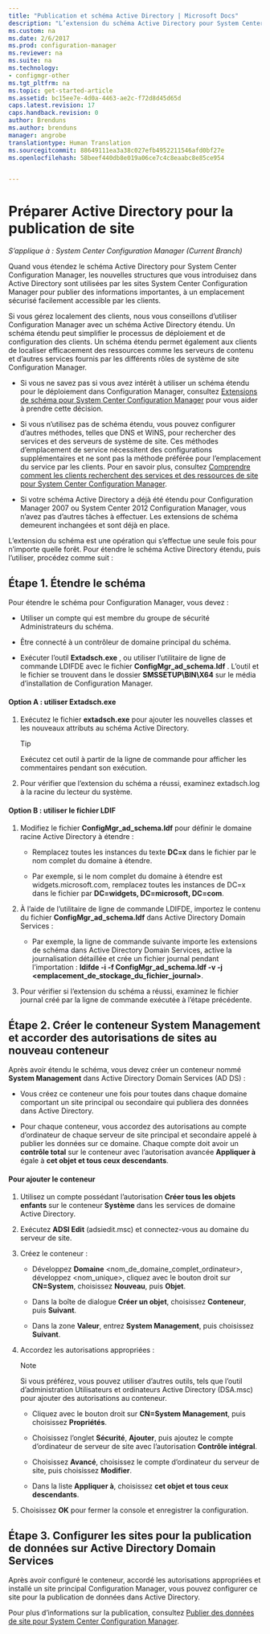 ```yaml
---
title: "Publication et schéma Active Directory | Microsoft Docs"
description: "L’extension du schéma Active Directory pour System Center Configuration Manager permet de simplifier le processus de déploiement et de configuration des clients."
ms.custom: na
ms.date: 2/6/2017
ms.prod: configuration-manager
ms.reviewer: na
ms.suite: na
ms.technology:
- configmgr-other
ms.tgt_pltfrm: na
ms.topic: get-started-article
ms.assetid: bc15ee7e-4d0a-4463-ae2c-f72d8d45d65d
caps.latest.revision: 17
caps.handback.revision: 0
author: Brenduns
ms.author: brenduns
manager: angrobe
translationtype: Human Translation
ms.sourcegitcommit: 88649111ea3a38c027efb4952211546afd0bf27e
ms.openlocfilehash: 58beef440db8e019a06ce7c4c8eaabc8e85ce954


---
```

# <a name="prepare-active-directory-for-site-publishing"></a>Préparer Active Directory pour la publication de site

*S’applique à : System Center Configuration Manager (Current Branch)*

Quand vous étendez le schéma Active Directory pour System Center Configuration Manager, les nouvelles structures que vous introduisez dans Active Directory sont utilisées par les sites System Center Configuration Manager pour publier des informations importantes, à un emplacement sécurisé facilement accessible par les clients.  

Si vous gérez localement des clients, nous vous conseillons d’utiliser Configuration Manager avec un schéma Active Directory étendu. Un schéma étendu peut simplifier le processus de déploiement et de configuration des clients. Un schéma étendu permet également aux clients de localiser efficacement des ressources comme les serveurs de contenu et d’autres services fournis par les différents rôles de système de site Configuration Manager.  

-   Si vous ne savez pas si vous avez intérêt à utiliser un schéma étendu pour le déploiement dans Configuration Manager, consultez [Extensions de schéma pour System Center Configuration Manager](../../../core/plan-design/network/schema-extensions.md) pour vous aider à prendre cette décision.  

-   Si vous n’utilisez pas de schéma étendu, vous pouvez configurer d’autres méthodes, telles que DNS et WINS, pour rechercher des services et des serveurs de système de site. Ces méthodes d’emplacement de service nécessitent des configurations supplémentaires et ne sont pas la méthode préférée pour l’emplacement du service par les clients. Pour en savoir plus, consultez [Comprendre comment les clients recherchent des services et des ressources de site pour System Center Configuration Manager](../../../core/plan-design/hierarchy/understand-how-clients-find-site-resources-and-services.md).  

-   Si votre schéma Active Directory a déjà été étendu pour Configuration Manager 2007 ou System Center 2012 Configuration Manager, vous n’avez pas d’autres tâches à effectuer. Les extensions de schéma demeurent inchangées et sont déjà en place.  

L’extension du schéma est une opération qui s’effectue une seule fois pour n’importe quelle forêt. Pour étendre le schéma Active Directory étendu, puis l’utiliser, procédez comme suit :  

## <a name="step-1-extend-the-schema"></a>Étape 1. Étendre le schéma  
Pour étendre le schéma pour Configuration Manager, vous devez :  

-   Utiliser un compte qui est membre du groupe de sécurité Administrateurs du schéma.  

-   Être connecté à un contrôleur de domaine principal du schéma.  

-   Exécuter l’outil **Extadsch.exe** , ou utiliser l’utilitaire de ligne de commande LDIFDE avec le fichier **ConfigMgr_ad_schema.ldf** . L’outil et le fichier se trouvent dans le dossier **SMSSETUP\BIN\X64** sur le média d’installation de Configuration Manager.  

#### <a name="option-a-use-extadschexe"></a>Option A : utiliser Extadsch.exe  

1.  Exécutez le fichier **extadsch.exe** pour ajouter les nouvelles classes et les nouveaux attributs au schéma Active Directory.  

    > [!TIP]  
    >  Exécutez cet outil à partir de la ligne de commande pour afficher les commentaires pendant son exécution.  

2.  Pour vérifier que l’extension du schéma a réussi, examinez extadsch.log à la racine du lecteur du système.  

#### <a name="option-b-use-the-ldif-file"></a>Option B : utiliser le fichier LDIF  

1.  Modifiez le fichier **ConfigMgr_ad_schema.ldf** pour définir le domaine racine Active Directory à étendre :  

    -   Remplacez toutes les instances du texte **DC=x** dans le fichier par le nom complet du domaine à étendre.  

    -   Par exemple, si le nom complet du domaine à étendre est widgets.microsoft.com, remplacez toutes les instances de DC=x dans le fichier par **DC=widgets, DC=microsoft, DC=com**.  

2.  À l’aide de l’utilitaire de ligne de commande LDIFDE, importez le contenu du fichier **ConfigMgr_ad_schema.ldf** dans Active Directory Domain Services :  

    -   Par exemple, la ligne de commande suivante importe les extensions de schéma dans Active Directory Domain Services, active la journalisation détaillée et crée un fichier journal pendant l’importation : **ldifde -i -f ConfigMgr_ad_schema.ldf -v -j &lt;emplacement_de_stockage_du_fichier_journal\>**.  

3.  Pour vérifier si l’extension du schéma a réussi, examinez le fichier journal créé par la ligne de commande exécutée à l’étape précédente.  

## <a name="step-2--create-the-system-management-container-and-grant-sites-permissions-to-the-container"></a>Étape 2.  Créer le conteneur System Management et accorder des autorisations de sites au nouveau conteneur  
 Après avoir étendu le schéma, vous devez créer un conteneur nommé **System Management** dans Active Directory Domain Services (AD DS) :  

-   Vous créez ce conteneur une fois pour toutes dans chaque domaine comportant un site principal ou secondaire qui publiera des données dans Active Directory.  

-   Pour chaque conteneur, vous accordez des autorisations au compte d’ordinateur de chaque serveur de site principal et secondaire appelé à publier les données sur ce domaine. Chaque compte doit avoir un **contrôle total** sur le conteneur avec l’autorisation avancée **Appliquer à** égale à **cet objet et tous ceux descendants**.  

#### <a name="to-add-the-container"></a>Pour ajouter le conteneur  

1.  Utilisez un compte possédant l’autorisation **Créer tous les objets enfants** sur le conteneur **Système** dans les services de domaine Active Directory.  

2.  Exécutez **ADSI Edit** (adsiedit.msc) et connectez-vous au domaine du serveur de site.  

3.  Créez le conteneur :  

    -   Développez **Domaine** &lt;nom_de_domaine_complet_ordinateur\>, développez &lt;nom_unique\>, cliquez avec le bouton droit sur **CN=System**, choisissez **Nouveau**, puis **Objet**.  

    -   Dans la boîte de dialogue **Créer un objet**, choisissez **Conteneur**, puis **Suivant**.  

    -   Dans la zone **Valeur**, entrez **System Management**, puis choisissez **Suivant**.  

4.  Accordez les autorisations appropriées :  

    > [!NOTE]  
    >  Si vous préférez, vous pouvez utiliser d’autres outils, tels que l’outil d’administration Utilisateurs et ordinateurs Active Directory (DSA.msc) pour ajouter des autorisations au conteneur.  

    -   Cliquez avec le bouton droit sur **CN=System Management**, puis choisissez **Propriétés**.  

    -   Choisissez l’onglet **Sécurité**, **Ajouter**, puis ajoutez le compte d’ordinateur de serveur de site avec l’autorisation **Contrôle intégral**.  

    -   Choisissez **Avancé**, choisissez le compte d’ordinateur du serveur de site, puis choisissez **Modifier**.  

    -   Dans la liste **Appliquer à**, choisissez **cet objet et tous ceux descendants**.  

5.  Choisissez **OK** pour fermer la console et enregistrer la configuration.  

## <a name="step-3-set-up-sites-to-publish-to-active-directory-domain-services"></a>Étape 3. Configurer les sites pour la publication de données sur Active Directory Domain Services  
 Après avoir configuré le conteneur, accordé les autorisations appropriées et installé un site principal Configuration Manager, vous pouvez configurer ce site pour la publication de données dans Active Directory.  

 Pour plus d’informations sur la publication, consultez [Publier des données de site pour System Center Configuration Manager](../../../core/servers/deploy/configure/publish-site-data.md).  



<!--HONumber=Feb17_HO1-->


